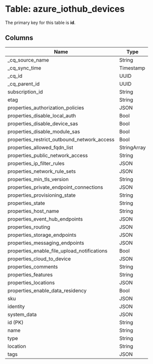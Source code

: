 # Table: azure_iothub_devices



The primary key for this table is **id**.


## Columns
| Name          | Type          |
| ------------- | ------------- |
|_cq_source_name|String|
|_cq_sync_time|Timestamp|
|_cq_id|UUID|
|_cq_parent_id|UUID|
|subscription_id|String|
|etag|String|
|properties_authorization_policies|JSON|
|properties_disable_local_auth|Bool|
|properties_disable_device_sas|Bool|
|properties_disable_module_sas|Bool|
|properties_restrict_outbound_network_access|Bool|
|properties_allowed_fqdn_list|StringArray|
|properties_public_network_access|String|
|properties_ip_filter_rules|JSON|
|properties_network_rule_sets|JSON|
|properties_min_tls_version|String|
|properties_private_endpoint_connections|JSON|
|properties_provisioning_state|String|
|properties_state|String|
|properties_host_name|String|
|properties_event_hub_endpoints|JSON|
|properties_routing|JSON|
|properties_storage_endpoints|JSON|
|properties_messaging_endpoints|JSON|
|properties_enable_file_upload_notifications|Bool|
|properties_cloud_to_device|JSON|
|properties_comments|String|
|properties_features|String|
|properties_locations|JSON|
|properties_enable_data_residency|Bool|
|sku|JSON|
|identity|JSON|
|system_data|JSON|
|id (PK)|String|
|name|String|
|type|String|
|location|String|
|tags|JSON|